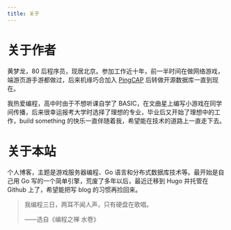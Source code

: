 ```yaml
---
title: 关于
---
```


# 关于作者

黄梦龙，80 后程序员，现居北京。参加工作近十年，前一半时间在做网络游戏，端游页游手游都做过，后来机缘巧合加入 [PingCAP](https://pingcap.com) 后转做开源数据库一直到现在。

我热爱编程，高中时由于不想听课自学了 BASIC，在文曲星上编写小游戏在同学间传播，后来很幸运报考大学时选择了理想的专业，毕业后又开始了理想中的工作，build something 的快乐一直伴随着我，希望能在技术的道路上一直走下去。

# 关于本站

个人博客，主题是游戏服务器编程、Go 语言和分布式数据库技术等。最开始是自己用 Go 写的一个简单引擎，荒废了多年以后，最近迁移到 Hugo 并托管在 Github 上了，希望能把写 blog 的习惯再捡回来。

> 我编程三日，两耳不闻人声，只有硬盘在歌唱。
>
> ——选自《编程之禅 水卷》
